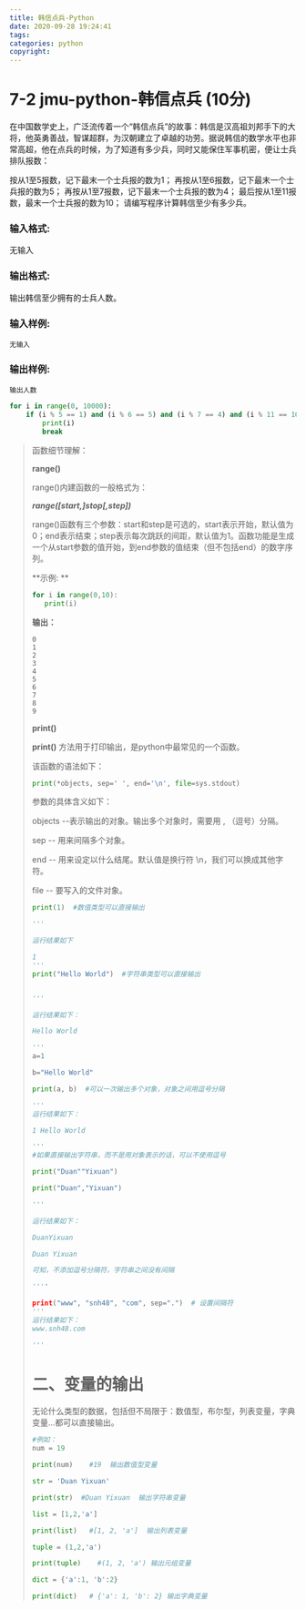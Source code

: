 ```yaml
---
title: 韩信点兵-Python
date: 2020-09-28 19:24:41
tags:
categories: python
copyright:
---
```


# 7-2 jmu-python-韩信点兵 (10分)  

在中国数学史上，广泛流传着一个“韩信点兵”的故事：韩信是汉高祖刘邦手下的大将，他英勇善战，智谋超群，为汉朝建立了卓越的功劳。据说韩信的数学水平也非常高超，他在点兵的时候，为了知道有多少兵，同时又能保住军事机密，便让士兵排队报数：

按从1至5报数，记下最末一个士兵报的数为1； 再按从1至6报数，记下最末一个士兵报的数为5； 再按从1至7报数，记下最末一个士兵报的数为4； 最后按从1至11报数，最末一个士兵报的数为10； 请编写程序计算韩信至少有多少兵。

### 输入格式:

无输入

### 输出格式:

输出韩信至少拥有的士兵人数。

### 输入样例:

```in
无输入
```

### 输出样例:

```out
输出人数
```

```python
for i in range(0, 10000):
    if (i % 5 == 1) and (i % 6 == 5) and (i % 7 == 4) and (i % 11 == 10):
        print(i)
        break

```

>
>
>函数细节理解：
>
>**range()** 
>
>range()内建函数的一般格式为：
>
>***range([start,]stop[,step])*** 
>
>range()函数有三个参数：start和step是可选的，start表示开始，默认值为0；end表示结束；step表示每次跳跃的间距，默认值为1。函数功能是生成一个从start参数的值开始，到end参数的值结束（但不包括end）的数字序列。
>
>**示例: **
>
>```python
>for i in range(0,10):
>    print(i)
>```
>
>**输出：** 
>
>```out
>0
>1
>2
>3
>4
>5
>6
>7
>8
>9
>```
>
>**print()** 
>
>**print()** 方法用于打印输出，是python中最常见的一个函数。
>
>该函数的语法如下：
>
>```python
>print(*objects, sep=' ', end='\n', file=sys.stdout)
>```
>
>参数的具体含义如下：
>
>objects --表示输出的对象。输出多个对象时，需要用 , （逗号）分隔。
>
>sep -- 用来间隔多个对象。
>
>end -- 用来设定以什么结尾。默认值是换行符 \n，我们可以换成其他字符。
>
>file -- 要写入的文件对象。
>
>```python
>print(1)  #数值类型可以直接输出
>
>'''
>
>运行结果如下
>
>1
>'''
>print("Hello World")  #字符串类型可以直接输出
>
>
>'''
>
>运行结果如下：
>
>Hello World
>
>'''
>a=1
>
>b="Hello World"
>
>print(a, b)  #可以一次输出多个对象，对象之间用逗号分隔
>
>'''
>运行结果如下：
>
>1 Hello World
>
>'''
>#如果直接输出字符串，而不是用对象表示的话，可以不使用逗号
>
>print("Duan""Yixuan")
>
>print("Duan","Yixuan")
>
>'''
>
>运行结果如下：
>
>DuanYixuan
>
>Duan Yixuan
>
>可知，不添加逗号分隔符，字符串之间没有间隔
>
>''''
>
>print("www", "snh48", "com", sep=".")  # 设置间隔符
>'''
>运行结果如下：
>www.snh48.com
>
>'''
>```
>
># 二、变量的输出
>
>无论什么类型的数据，包括但不局限于：数值型，布尔型，列表变量，字典变量...都可以直接输出。
>
>```python
>#例如：
>num = 19
>
>print(num)    #19  输出数值型变量
>
>str = 'Duan Yixuan'
>
>print(str)  #Duan Yixuan  输出字符串变量
>
>list = [1,2,'a']
>
>print(list)   #[1, 2, 'a']  输出列表变量
>
>tuple = (1,2,'a')
>
>print(tuple)    #(1, 2, 'a') 输出元组变量
>
>dict = {'a':1, 'b':2}
>
>print(dict)   # {'a': 1, 'b': 2} 输出字典变量
>```